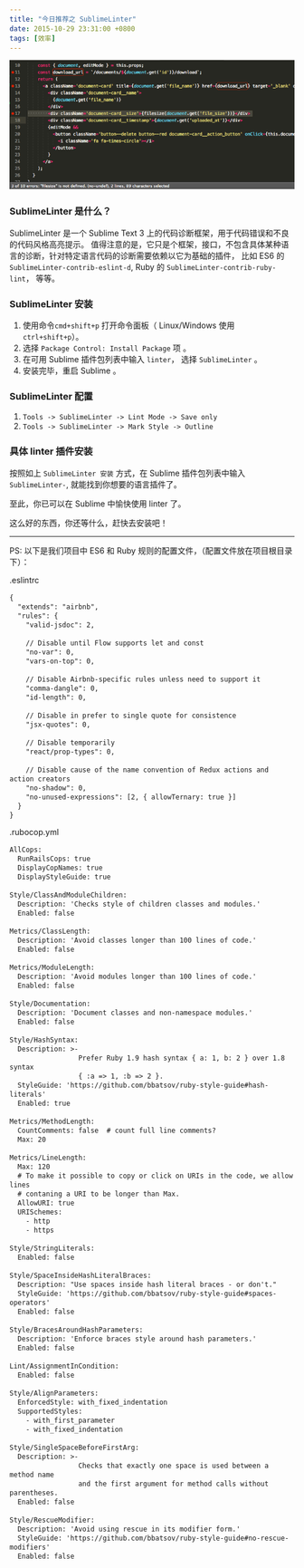 ```yaml
---
title: "今日推荐之 SublimeLinter"
date: 2015-10-29 23:31:00 +0800
tags: [效率]
---
```


![linter.png](/images/linter.png)

### SublimeLinter 是什么？

SublimeLinter 是一个 Sublime Text 3 上的代码诊断框架，用于代码错误和不良的代码风格高亮提示。
值得注意的是，它只是个框架，接口，不包含具体某种语言的诊断，针对特定语言代码的诊断需要依赖以它为基础的插件，
比如 ES6 的`SublimeLinter-contrib-eslint-d`, Ruby 的 `SublimeLinter-contrib-ruby-lint`， 等等。

### SublimeLinter 安装

1. 使用命令`cmd+shift+p` 打开命令面板（ Linux/Windows 使用 `ctrl+shift+p`）。
2. 选择 `Package Control: Install Package` 项 。
3. 在可用 Sublime 插件包列表中输入 `linter`， 选择 `SublimeLinter` 。
4. 安装完毕，重启 Sublime 。

### SublimeLinter 配置

1. `Tools -> SublimeLinter -> Lint Mode -> Save only`
2. `Tools -> SublimeLinter -> Mark Style -> Outline`

### 具体 linter 插件安装

按照如上 `SublimeLinter 安装` 方式，在 Sublime 插件包列表中输入 `SublimeLinter-`, 就能找到你想要的语言插件了。

至此，你已可以在 Sublime 中愉快使用 linter 了。

这么好的东西，你还等什么，赶快去安装吧！

<hr />

PS: 以下是我们项目中 ES6 和 Ruby 规则的配置文件，（配置文件放在项目根目录下）：

.eslintrc
```
{
  "extends": "airbnb",
  "rules": {
    "valid-jsdoc": 2,

    // Disable until Flow supports let and const
    "no-var": 0,
    "vars-on-top": 0,

    // Disable Airbnb-specific rules unless need to support it
    "comma-dangle": 0,
    "id-length": 0,

    // Disable in prefer to single quote for consistence
    "jsx-quotes": 0,

    // Disable temporarily
    "react/prop-types": 0,

    // Disable cause of the name convention of Redux actions and action creators
    "no-shadow": 0,
    "no-unused-expressions": [2, { allowTernary: true }]
  }
}

```

.rubocop.yml
```
AllCops:
  RunRailsCops: true
  DisplayCopNames: true
  DisplayStyleGuide: true

Style/ClassAndModuleChildren:
  Description: 'Checks style of children classes and modules.'
  Enabled: false

Metrics/ClassLength:
  Description: 'Avoid classes longer than 100 lines of code.'
  Enabled: false

Metrics/ModuleLength:
  Description: 'Avoid modules longer than 100 lines of code.'
  Enabled: false

Style/Documentation:
  Description: 'Document classes and non-namespace modules.'
  Enabled: false

Style/HashSyntax:
  Description: >-
                 Prefer Ruby 1.9 hash syntax { a: 1, b: 2 } over 1.8 syntax
                 { :a => 1, :b => 2 }.
  StyleGuide: 'https://github.com/bbatsov/ruby-style-guide#hash-literals'
  Enabled: true

Metrics/MethodLength:
  CountComments: false  # count full line comments?
  Max: 20

Metrics/LineLength:
  Max: 120
  # To make it possible to copy or click on URIs in the code, we allow lines
  # contaning a URI to be longer than Max.
  AllowURI: true
  URISchemes:
    - http
    - https

Style/StringLiterals:
  Enabled: false

Style/SpaceInsideHashLiteralBraces:
  Description: "Use spaces inside hash literal braces - or don't."
  StyleGuide: 'https://github.com/bbatsov/ruby-style-guide#spaces-operators'
  Enabled: false

Style/BracesAroundHashParameters:
  Description: 'Enforce braces style around hash parameters.'
  Enabled: false

Lint/AssignmentInCondition:
  Enabled: false

Style/AlignParameters:
  EnforcedStyle: with_fixed_indentation
  SupportedStyles:
    - with_first_parameter
    - with_fixed_indentation

Style/SingleSpaceBeforeFirstArg:
  Description: >-
                 Checks that exactly one space is used between a method name
                 and the first argument for method calls without parentheses.
  Enabled: false

Style/RescueModifier:
  Description: 'Avoid using rescue in its modifier form.'
  StyleGuide: 'https://github.com/bbatsov/ruby-style-guide#no-rescue-modifiers'
  Enabled: false

```
